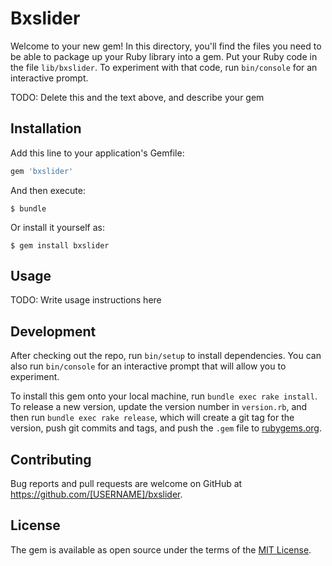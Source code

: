 # Bxslider

Welcome to your new gem! In this directory, you'll find the files you need to be able to package up your Ruby library into a gem. Put your Ruby code in the file `lib/bxslider`. To experiment with that code, run `bin/console` for an interactive prompt.

TODO: Delete this and the text above, and describe your gem

## Installation

Add this line to your application's Gemfile:

```ruby
gem 'bxslider'
```

And then execute:

    $ bundle

Or install it yourself as:

    $ gem install bxslider

## Usage

TODO: Write usage instructions here

## Development

After checking out the repo, run `bin/setup` to install dependencies. You can also run `bin/console` for an interactive prompt that will allow you to experiment.

To install this gem onto your local machine, run `bundle exec rake install`. To release a new version, update the version number in `version.rb`, and then run `bundle exec rake release`, which will create a git tag for the version, push git commits and tags, and push the `.gem` file to [rubygems.org](https://rubygems.org).

## Contributing

Bug reports and pull requests are welcome on GitHub at https://github.com/[USERNAME]/bxslider.


## License

The gem is available as open source under the terms of the [MIT License](http://opensource.org/licenses/MIT).

